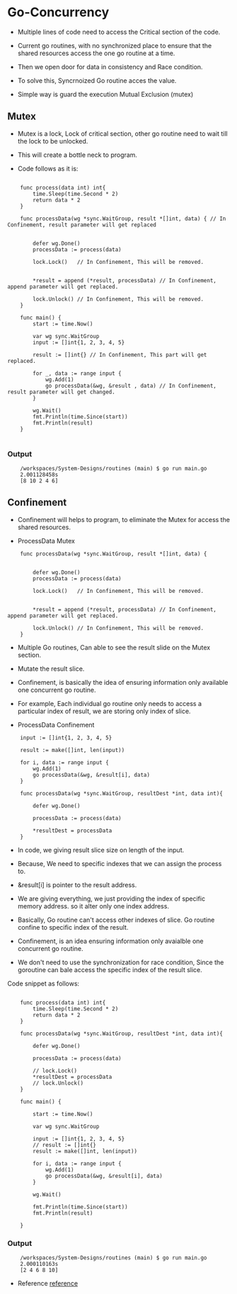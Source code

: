 

# Go-Concurrency

* Multiple lines of code need to access the Critical section of the code. 

* Current go routines, with no synchronized place to ensure that the shared resources access the one go routine at a time. 

* Then we open door for data in consistency and Race condition. 



* To solve this, Syncrnoized Go routine acces the value. 

* Simple way is guard the execution Mutual Exclusion (mutex)   


## Mutex 

* Mutex is a lock, Lock of critical section, other go routine need to wait till the lock to be unlocked. 

* This will create a bottle neck to program. 

* Code follows as it is: 

<pre>
<code>
    func process(data int) int{
        time.Sleep(time.Second * 2)
        return data * 2
    }

    func processData(wg *sync.WaitGroup, result *[]int, data) { // In Confinement, result parameter will get replaced
    
         
        defer wg.Done() 
        processData := process(data)

        lock.Lock()   // In Confinement, This will be removed.
        

        *result = append (*result, processData) // In Confinement, append parameter will get replaced.

        lock.Unlock() // In Confinement, This will be removed. 
    }

    func main() {
        start := time.Now()

        var wg sync.WaitGroup
        input := []int{1, 2, 3, 4, 5}

        result := []int{} // In Confinement, This part will get replaced. 

        for _, data := range input {
            wg.Add(1) 
            go processData(&wg, &result , data) // In Confinement, result parameter will get changed. 
        }

        wg.Wait() 
        fmt.Println(time.Since(start))
	    fmt.Println(result)
    }
</code>
</pre>

### Output 

```
    /workspaces/System-Designs/routines (main) $ go run main.go 
    2.001128458s
    [8 10 2 4 6]
```

## Confinement 

* Confinement will helps to program, to eliminate the Mutex for access the shared resources. 

* ProcessData Mutex

```
    func processData(wg *sync.WaitGroup, result *[]int, data) { 
    
         
        defer wg.Done() 
        processData := process(data)

        lock.Lock()   // In Confinement, This will be removed.
        

        *result = append (*result, processData) // In Confinement, append parameter will get replaced.

        lock.Unlock() // In Confinement, This will be removed. 
    }
```

* Multiple Go routines, Can able to see the result slide on the Mutex section. 

* Mutate the result slice. 



* Confinement, is basically the idea of ensuring information only available one concurrent go routine. 

* For example, Each individual go routine only needs to access a particular index of result, we are storing only index of slice. 


* ProcessData Confinement 

```
    input := []int{1, 2, 3, 4, 5}

    result := make([]int, len(input))

    for i, data := range input {
        wg.Add(1) 
        go processData(&wg, &result[i], data) 
    }

    func processData(wg *sync.WaitGroup, resultDest *int, data int){

        defer wg.Done()
        
        processData := process(data)
  
        *resultDest = processData
    }

```

* In code, we giving result slice size on length of the input. 

* Because, We need to specific indexes that we can assign the process to. 

* &result[i] is pointer to the result address. 

* We are giving everything, we just providing the index of specific memory address. so it alter only one index address. 

* Basically, Go routine can't access other indexes of slice. Go routine confine to specific index of the result. 

* Confinement, is an idea ensuring information only avaialble one concurrent go routine. 

* We don't need to use the synchronization for race condition, Since the goroutine can bale access the specific index of the result slice. 

Code snippet as follows: 

```

    func process(data int) int{
        time.Sleep(time.Second * 2)
        return data * 2
    }

    func processData(wg *sync.WaitGroup, resultDest *int, data int){

        defer wg.Done()
        
        processData := process(data)

        // lock.Lock()
        *resultDest = processData
        // lock.Unlock()
    }

    func main() {

        start := time.Now()

        var wg sync.WaitGroup

        input := []int{1, 2, 3, 4, 5}
        // result := []int{}
        result := make([]int, len(input))

        for i, data := range input {
            wg.Add(1) 
            go processData(&wg, &result[i], data) 
        }

        wg.Wait()

        fmt.Println(time.Since(start))
        fmt.Println(result)

    }

```

### Output 

```
    /workspaces/System-Designs/routines (main) $ go run main.go 
    2.000110163s
    [2 4 6 8 10] 
```

* Reference [reference](https://www.youtube.com/watch?v=Bk1c30avsuU&t=286s)